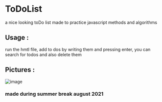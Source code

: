 # ToDoList
a nice looking toDo list made to practice javascript methods and algorithms

## Usage : 
run the hmtl file, add to dos by writing them and pressing enter, you can search for todos and also delete them

## Pictures :
![image](https://user-images.githubusercontent.com/63594070/129701537-a2df531c-ad76-414a-99ab-aadf5ab37edc.png)

### made during summer break august 2021
